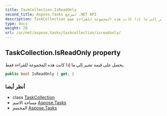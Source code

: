 ```yaml
---
title: TaskCollection.IsReadOnly
second_title: Aspose.Tasks لمرجع .NET API
description: TaskCollection ملكية. يحصل على قيمة تشير إلى ما إذا كانت هذه المجموعة للقراءة فقط.
type: docs
weight: 20
url: /ar/net/aspose.tasks/taskcollection/isreadonly/
---
```

## TaskCollection.IsReadOnly property

يحصل على قيمة تشير إلى ما إذا كانت هذه المجموعة للقراءة فقط.

```csharp
public bool IsReadOnly { get; }
```

### أنظر أيضا

* class [TaskCollection](../)
* مساحة الاسم [Aspose.Tasks](../../taskcollection/)
* المجسم [Aspose.Tasks](../../../)


